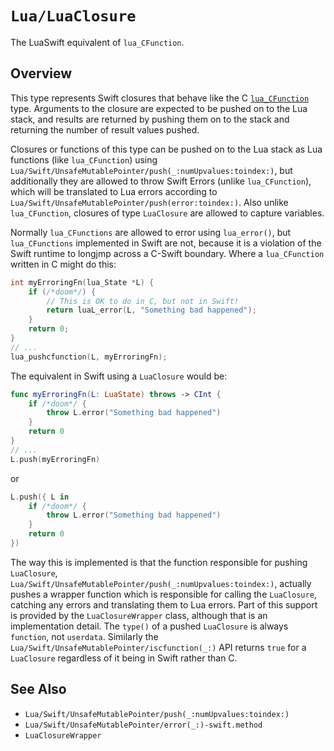 # ``Lua/LuaClosure``

The LuaSwift equivalent of `lua_CFunction`.

## Overview

This type represents Swift closures that behave like the C [`lua_CFunction`](https://www.lua.org/manual/5.4/manual.html#lua_CFunction) type. Arguments to the closure are expected to be pushed on to the Lua stack, and results are returned by pushing them on to the stack and returning the number of result values pushed.

Closures or functions of this type can be pushed on to the Lua stack as Lua functions (like `lua_CFunction`) using ``Lua/Swift/UnsafeMutablePointer/push(_:numUpvalues:toindex:)``, but additionally they are allowed to throw Swift Errors (unlike `lua_CFunction`), which will be translated to Lua errors according to ``Lua/Swift/UnsafeMutablePointer/push(error:toindex:)``. Also unlike `lua_CFunction`, closures of type `LuaClosure` are allowed to capture variables.

Normally `lua_CFunctions` are allowed to error using `lua_error()`, but `lua_CFunctions` implemented in Swift are not, because it is a violation of the Swift runtime to longjmp across a C-Swift boundary. Where a `lua_CFunction` written in C might do this:

```c
int myErroringFn(lua_State *L) {
    if (/*doom*/) {
        // This is OK to do in C, but not in Swift!
        return luaL_error(L, "Something bad happened");
    }
    return 0;
}
// ...
lua_pushcfunction(L, myErroringFn);
```

The equivalent in Swift using a `LuaClosure` would be:

```swift
func myErroringFn(L: LuaState) throws -> CInt {
    if /*doom*/ {
        throw L.error("Something bad happened")
    }
    return 0
}
// ...
L.push(myErroringFn)
```

or

```swift
L.push({ L in
    if /*doom*/ {
        throw L.error("Something bad happened")
    }
    return 0
})
```

The way this is implemented is that the function responsible for pushing `LuaClosure`, ``Lua/Swift/UnsafeMutablePointer/push(_:numUpvalues:toindex:)``, actually pushes a wrapper function which is responsible for calling the `LuaClosure`, catching any errors and translating them to Lua errors. Part of this support is provided by the `LuaClosureWrapper` class, although that is an implementation detail. The `type()` of a pushed `LuaClosure` is always `function`, not `userdata`. Similarly the ``Lua/Swift/UnsafeMutablePointer/iscfunction(_:)`` API returns `true` for a `LuaClosure` regardless of it being in Swift rather than C.

## See Also

- ``Lua/Swift/UnsafeMutablePointer/push(_:numUpvalues:toindex:)``
- ``Lua/Swift/UnsafeMutablePointer/error(_:)-swift.method``
- ``LuaClosureWrapper``
